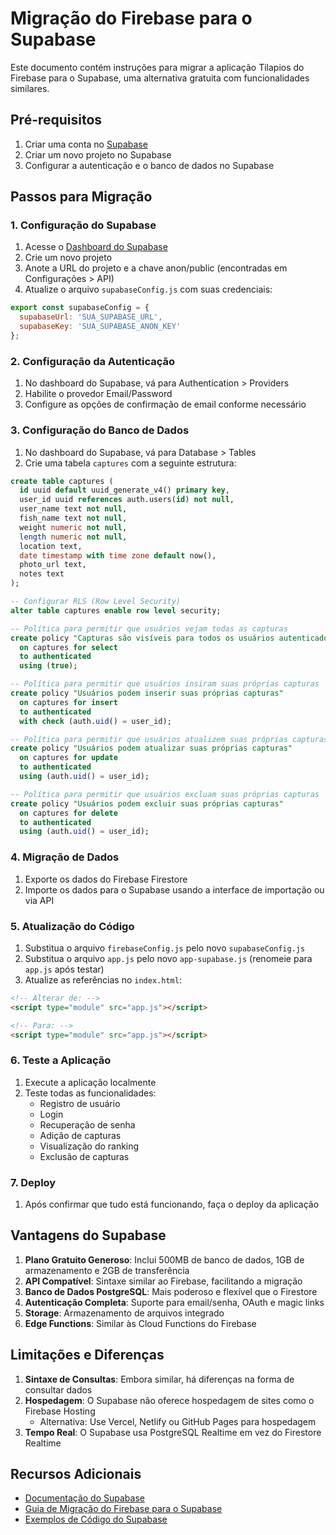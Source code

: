 # Migração do Firebase para o Supabase

Este documento contém instruções para migrar a aplicação Tilapios do Firebase para o Supabase, uma alternativa gratuita com funcionalidades similares.

## Pré-requisitos

1. Criar uma conta no [Supabase](https://supabase.com/)
2. Criar um novo projeto no Supabase
3. Configurar a autenticação e o banco de dados no Supabase

## Passos para Migração

### 1. Configuração do Supabase

1. Acesse o [Dashboard do Supabase](https://app.supabase.com/)
2. Crie um novo projeto
3. Anote a URL do projeto e a chave anon/public (encontradas em Configurações > API)
4. Atualize o arquivo `supabaseConfig.js` com suas credenciais:

```javascript
export const supabaseConfig = {
  supabaseUrl: 'SUA_SUPABASE_URL',
  supabaseKey: 'SUA_SUPABASE_ANON_KEY'
};
```

### 2. Configuração da Autenticação

1. No dashboard do Supabase, vá para Authentication > Providers
2. Habilite o provedor Email/Password
3. Configure as opções de confirmação de email conforme necessário

### 3. Configuração do Banco de Dados

1. No dashboard do Supabase, vá para Database > Tables
2. Crie uma tabela `captures` com a seguinte estrutura:

```sql
create table captures (
  id uuid default uuid_generate_v4() primary key,
  user_id uuid references auth.users(id) not null,
  user_name text not null,
  fish_name text not null,
  weight numeric not null,
  length numeric not null,
  location text,
  date timestamp with time zone default now(),
  photo_url text,
  notes text
);

-- Configurar RLS (Row Level Security)
alter table captures enable row level security;

-- Política para permitir que usuários vejam todas as capturas
create policy "Capturas são visíveis para todos os usuários autenticados"
  on captures for select
  to authenticated
  using (true);

-- Política para permitir que usuários insiram suas próprias capturas
create policy "Usuários podem inserir suas próprias capturas"
  on captures for insert
  to authenticated
  with check (auth.uid() = user_id);

-- Política para permitir que usuários atualizem suas próprias capturas
create policy "Usuários podem atualizar suas próprias capturas"
  on captures for update
  to authenticated
  using (auth.uid() = user_id);

-- Política para permitir que usuários excluam suas próprias capturas
create policy "Usuários podem excluir suas próprias capturas"
  on captures for delete
  to authenticated
  using (auth.uid() = user_id);
```

### 4. Migração de Dados

1. Exporte os dados do Firebase Firestore
2. Importe os dados para o Supabase usando a interface de importação ou via API

### 5. Atualização do Código

1. Substitua o arquivo `firebaseConfig.js` pelo novo `supabaseConfig.js`
2. Substitua o arquivo `app.js` pelo novo `app-supabase.js` (renomeie para `app.js` após testar)
3. Atualize as referências no `index.html`:

```html
<!-- Alterar de: -->
<script type="module" src="app.js"></script>

<!-- Para: -->
<script type="module" src="app.js"></script>
```

### 6. Teste a Aplicação

1. Execute a aplicação localmente
2. Teste todas as funcionalidades:
   - Registro de usuário
   - Login
   - Recuperação de senha
   - Adição de capturas
   - Visualização do ranking
   - Exclusão de capturas

### 7. Deploy

1. Após confirmar que tudo está funcionando, faça o deploy da aplicação

## Vantagens do Supabase

1. **Plano Gratuito Generoso**: Inclui 500MB de banco de dados, 1GB de armazenamento e 2GB de transferência
2. **API Compatível**: Sintaxe similar ao Firebase, facilitando a migração
3. **Banco de Dados PostgreSQL**: Mais poderoso e flexível que o Firestore
4. **Autenticação Completa**: Suporte para email/senha, OAuth e magic links
5. **Storage**: Armazenamento de arquivos integrado
6. **Edge Functions**: Similar às Cloud Functions do Firebase

## Limitações e Diferenças

1. **Sintaxe de Consultas**: Embora similar, há diferenças na forma de consultar dados
2. **Hospedagem**: O Supabase não oferece hospedagem de sites como o Firebase Hosting
   - Alternativa: Use Vercel, Netlify ou GitHub Pages para hospedagem
3. **Tempo Real**: O Supabase usa PostgreSQL Realtime em vez do Firestore Realtime

## Recursos Adicionais

- [Documentação do Supabase](https://supabase.com/docs)
- [Guia de Migração do Firebase para o Supabase](https://supabase.com/docs/guides/migrations/firebase-auth)
- [Exemplos de Código do Supabase](https://github.com/supabase/supabase/tree/master/examples)